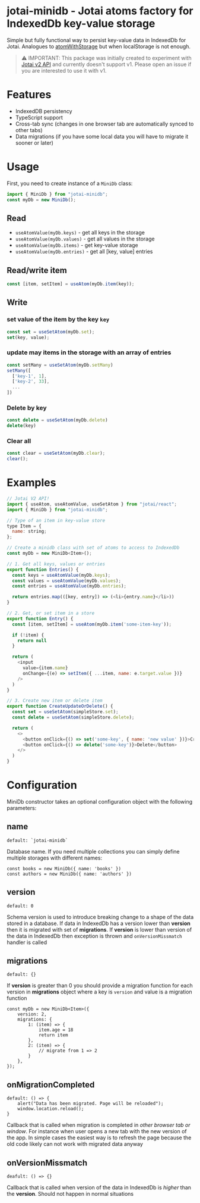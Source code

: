 # jotai-minidb - Jotai atoms factory for IndexedDb key-value storage

Simple but fully functional way to persist key-value data in IndexedDb for Jotai. Analogues to [atomWithStorage](https://jotai.org/docs/utils/atom-with-storage) but when localStorage is not enough.

> ⚠️ IMPORTANT: This package was initially created to experiment with [Jotai v2 API](https://jotai.org/docs/guides/migrating-to-v2-api) and currently doesn't support v1. Please open an issue if you are interested to use it with v1.

# Features

- IndexedDB persistency
- TypeScript support
- Cross-tab sync (changes in one browser tab are automatically synced to other tabs)
- Data migrations (if you have some local data you will have to migrate it sooner or later)

# Usage

First, you need to create instance of a `MiniDb` class:

```js
import { MiniDb } from "jotai-minidb";
const myDb = new MiniDb();
```

## Read

- `useAtomValue(myDb.keys)` - get all keys in the storage
- `useAtomValue(myDb.values)` - get all values in the storage
- `useAtomValue(myDb.items)` - get key-value storage
- `useAtomValue(myDb.entries)` - get all [key, value] entries

## Read/write item

```js
const [item, setItem] = useAtom(myDb.item(key));
```

## Write

### set value of the item by the key `key`

```js
const set = useSetAtom(myDb.set);
set(key, value);
```

### update may items in the storage with an array of entries

```js
const setMany = useSetAtom(myDb.setMany)
setMany([
  ['key-1', 1],
  ['key-2', 33],
  ...
])
```

### Delete by key

```js
const delete = useSetAtom(myDb.delete)
delete(key)
```

### Clear all

```js
const clear = useSetAtom(myDb.clear);
clear();
```

# Examples

```js
// Jotai V2 API!
import { useAtom, useAtomValue, useSetAtom } from "jotai/react";
import { MiniDb } from "jotai-minidb";

// Type of an item in key-value store
type Item = {
  name: string;
};

// Create a minidb class with set of atoms to access to IndexedDb
const myDb = new MiniDb<Item>();

// 1. Get all keys, values or entries
export function Entries() {
  const keys = useAtomValue(myDb.keys);
  const values = useAtomValue(myDb.values);
  const entries = useAtomValue(myDb.entries);

  return entries.map(([key, entry]) => (<li>{entry.name}</li>))
}

// 2. Get, or set item in a store
export function Entry() {
  const [item, setItem] = useAtom(myDb.item('some-item-key'));

  if (!item) {
    return null
  }

  return (
    <input
      value={item.name}
      onChange={(e) => setItem({ ...item, name: e.target.value })}
    />
  )
}

// 3. Create new item or delete item
export function CreateUpdateOrDelete() {
  const set = useSetAtom(simpleStore.set);
  const delete = useSetAtom(simpleStore.delete);

  return (
    <>
      <button onClick={() => set('some-key', { name: 'new value' })}>Create</button>
      <button onClick={() => delete('some-key')}>Delete</button>
    </>
  )
}
```

# Configuration

MiniDb constructor takes an optional configuration object with the following parameters:

## **name**

    default: `jotai-minidb`

Database name. If you need multiple collections you can simply define multiple storages with different names:

```
const books = new MiniDb({ name: 'books' })
const authors = new MiniDb({ name: 'authors' })
```

## **version**

    default: 0

Schema version is used to introduce breaking change to a shape of the data stored in a database. If data in IndexedDb has a version lower than **version** then it is migrated with set of **migrations**. If **version** is lower than version of the data in IndexedDb then exception is thrown and `onVersionMissmatch` handler is called

## **migrations**

    default: {}

If **version** is greater than 0 you should provide a migration function for each version in **migrations** object where a key is `version` and value is a migration function

```
const myDb = new MiniDb<Item>({
    version: 2,
    migrations: {
        1: (item) => {
            item.age = 18
            return item
        },
        2: (item) => {
            // migrate from 1 => 2
        }
    },
});
```

## **onMigrationCompleted**

    default: () => {
        alert("Data has been migrated. Page will be reloaded");
        window.location.reload();
    }

Callback that is called when migration is completed in _other browser tab or window_. For instance when user opens a new tab with the new version of the app.
In simple cases the easiest way is to refresh the page because the old code likely can not work with migrated data anyway

## **onVersionMissmatch**

    deafult: () => {}

Callback that is called when version of the data in IndexedDb is _higher_ than the **version**. Should not happen in normal situations
